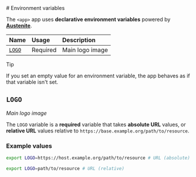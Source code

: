 <BEGIN>
# Environment variables

The `<app>` app uses **declarative environment variables** powered by **[Austenite]**.

[austenite]: https://github.com/ezzatron/austenite

| Name            | Usage    | Description     |
| :-------------- | :------- | :-------------- |
| [`LOGO`](#logo) | Required | Main logo image |

<!-- prettier-ignore-start -->

> [!TIP]
> If you set an empty value for an environment variable, the app behaves as if that variable isn't set.

<!-- prettier-ignore-end -->

## `LOGO`

_Main logo image_

The `LOGO` variable is a **required** variable that takes **absolute URL** values, or **relative URL** values relative to `https://base.example.org/path/to/resource`.

### Example values

```sh
export LOGO=https://host.example.org/path/to/resource # URL (absolute)
```

```sh
export LOGO=path/to/resource # URL (relative)
```

<END>
